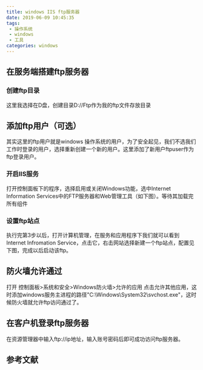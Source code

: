 ```yaml
---
title: windows IIS ftp服务器
date: 2019-06-09 10:45:35
tags:
 - 操作系统
 - windows
 - 工具
categories: windows
---
```



## 在服务端搭建ftp服务器
### 创建ftp目录
这里我选择在D盘，创建目录D://Ftp作为我的ftp文件存放目录
## 添加ftp用户（可选）
其实这里的ftp用户就是windows 操作系统的用户，为了安全起见，我们不选我们工作时登录的用户，选择重新创建一个新的用户。这里添加了新用户ftpuser作为ftp登录用户。

### 开启IIS服务
打开控制面板下的程序，选择启用或关闭Windows功能，选中Internet Information Services中的FTP服务器和Web管理工具（如下图）。等待其加载完所有组件

### 设置ftp站点
执行完第3步以后，打开计算机管理，在服务和应用程序下我们就可以看到Internet Infromation Service，点击它，右击网站选择新建一个ftp站点，配置见下图，完成以后启动该ftp。

## 防火墙允许通过
打开 控制面板>系统和安全>Windows防火墙>允许的应用
点击允许其他应用，这时添加windows服务主进程的路径"C:\Windows\System32\svchost.exe"，这时候防火墙就允许ftp访问通过了。

## 在客户机登录ftp服务器
在资源管理器中输入ftp://ip地址，输入账号密码后即可成功访问ftp服务器。


## 参考文献

